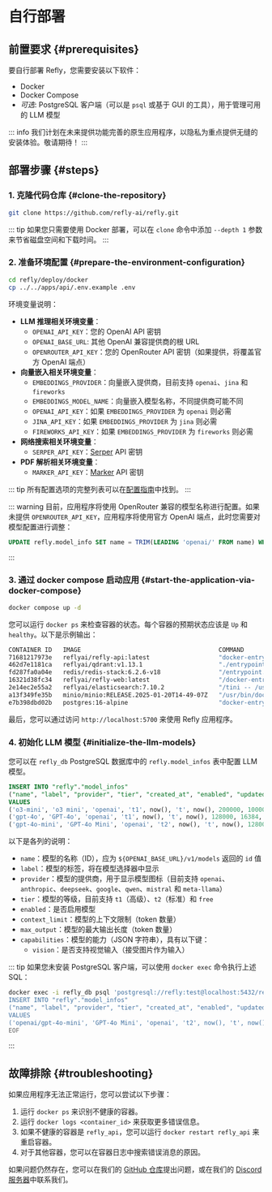 # 自行部署

## 前置要求 {#prerequisites}

要自行部署 Refly，您需要安装以下软件：

- Docker
- Docker Compose
- *可选*: PostgreSQL 客户端（可以是 `psql` 或基于 GUI 的工具），用于管理可用的 LLM 模型

::: info
我们计划在未来提供功能完善的原生应用程序，以隐私为重点提供无缝的安装体验。敬请期待！
:::

## 部署步骤 {#steps}

### 1. 克隆代码仓库 {#clone-the-repository}

```bash
git clone https://github.com/refly-ai/refly.git
```

::: tip
如果您只需要使用 Docker 部署，可以在 `clone` 命令中添加 `--depth 1` 参数来节省磁盘空间和下载时间。
:::

### 2. 准备环境配置 {#prepare-the-environment-configuration}

```bash
cd refly/deploy/docker
cp ../../apps/api/.env.example .env
```

环境变量说明：

- **LLM 推理相关环境变量**：
  - `OPENAI_API_KEY`：您的 OpenAI API 密钥
  - `OPENAI_BASE_URL`: 其他 OpenAI 兼容提供商的根 URL
  - `OPENROUTER_API_KEY`：您的 OpenRouter API 密钥（如果提供，将覆盖官方 OpenAI 端点）
- **向量嵌入相关环境变量**：
  - `EMBEDDINGS_PROVIDER`：向量嵌入提供商，目前支持 `openai`、`jina` 和 `fireworks`
  - `EMBEDDINGS_MODEL_NAME`：向量嵌入模型名称，不同提供商可能不同
  - `OPENAI_API_KEY`：如果 `EMBEDDINGS_PROVIDER` 为 `openai` 则必需
  - `JINA_API_KEY`：如果 `EMBEDDINGS_PROVIDER` 为 `jina` 则必需
  - `FIREWORKS_API_KEY`：如果 `EMBEDDINGS_PROVIDER` 为 `fireworks` 则必需
- **网络搜索相关环境变量**：
  - `SERPER_API_KEY`：[Serper](https://serper.dev/) API 密钥
- **PDF 解析相关环境变量**：
  - `MARKER_API_KEY`：[Marker](https://marker.com/) API 密钥

::: tip
所有配置选项的完整列表可以在[配置指南](./configuration.md)中找到。
:::

::: warning
目前，应用程序将使用 OpenRouter 兼容的模型名称进行配置。如果未提供 `OPENROUTER_API_KEY`，应用程序将使用官方 OpenAI 端点，此时您需要对模型配置进行调整：

```sql
UPDATE refly.model_info SET name = TRIM(LEADING 'openai/' FROM name) WHERE provider = 'openai';
```
:::

### 3. 通过 docker compose 启动应用 {#start-the-application-via-docker-compose}

```bash
docker compose up -d
```

您可以运行 `docker ps` 来检查容器的状态。每个容器的预期状态应该是 `Up` 和 `healthy`。以下是示例输出：

```bash
CONTAINER ID   IMAGE                                      COMMAND                  CREATED       STATUS                 PORTS                                                                                  NAMES
71681217973e   reflyai/refly-api:latest                   "docker-entrypoint.s…"   5 hours ago   Up 5 hours (healthy)   3000/tcp, 0.0.0.0:5800-5801->5800-5801/tcp, :::5800-5801->5800-5801/tcp                refly_api
462d7e1181ca   reflyai/qdrant:v1.13.1                     "./entrypoint.sh"        5 hours ago   Up 5 hours (healthy)   0.0.0.0:6333-6334->6333-6334/tcp, :::6333-6334->6333-6334/tcp                          refly_qdrant
fd287fa0a04e   redis/redis-stack:6.2.6-v18                "/entrypoint.sh"         5 hours ago   Up 5 hours (healthy)   0.0.0.0:6379->6379/tcp, :::6379->6379/tcp, 0.0.0.0:8001->8001/tcp, :::8001->8001/tcp   refly_redis
16321d38fc34   reflyai/refly-web:latest                   "/docker-entrypoint.…"   5 hours ago   Up 5 hours             0.0.0.0:5700->80/tcp, [::]:5700->80/tcp                                                refly_web
2e14ec2e55a2   reflyai/elasticsearch:7.10.2               "/tini -- /usr/local…"   5 hours ago   Up 5 hours (healthy)   0.0.0.0:9200->9200/tcp, :::9200->9200/tcp, 9300/tcp                                    refly_elasticsearch
a13f349fe35b   minio/minio:RELEASE.2025-01-20T14-49-07Z   "/usr/bin/docker-ent…"   5 hours ago   Up 5 hours (healthy)   0.0.0.0:9000-9001->9000-9001/tcp, :::9000-9001->9000-9001/tcp                          refly_minio
e7b398dbd02b   postgres:16-alpine                         "docker-entrypoint.s…"   5 hours ago   Up 5 hours (healthy)   0.0.0.0:5432->5432/tcp, :::5432->5432/tcp                                              refly_db
```

最后，您可以通过访问 `http://localhost:5700` 来使用 Refly 应用程序。

### 4. 初始化 LLM 模型 {#initialize-the-llm-models}

您可以在 `refly_db` PostgreSQL 数据库中的 `refly.model_infos` 表中配置 LLM 模型。

```sql
INSERT INTO "refly"."model_infos"
("name", "label", "provider", "tier", "created_at", "enabled", "updated_at", "context_limit", "max_output", "capabilities")
VALUES
('o3-mini', 'o3 mini', 'openai', 't1', now(), 't', now(), 200000, 100000, '{}'),
('gpt-4o', 'GPT-4o', 'openai', 't1', now(), 't', now(), 128000, 16384, '{"vision":true}'),
('gpt-4o-mini', 'GPT-4o Mini', 'openai', 't2', now(), 't', now(), 128000, 16384, '{"vision":true}');
```

以下是各列的说明：

- `name`：模型的名称（ID），应为 `${OPENAI_BASE_URL}/v1/models` 返回的 `id` 值
- `label`：模型的标签，将在模型选择器中显示
- `provider`：模型的提供商，用于显示模型图标（目前支持 `openai`、`anthropic`、`deepseek`、`google`、`qwen`、`mistral` 和 `meta-llama`）
- `tier`：模型的等级，目前支持 `t1`（高级）、`t2`（标准）和 `free`
- `enabled`：是否启用模型
- `context_limit`：模型的上下文限制（token 数量）
- `max_output`：模型的最大输出长度（token 数量）
- `capabilities`：模型的能力（JSON 字符串），具有以下键：
  - `vision`：是否支持视觉输入（接受图片作为输入）

::: tip
如果您未安装 PostgreSQL 客户端，可以使用 `docker exec` 命令执行上述 SQL：

```bash
docker exec -i refly_db psql 'postgresql://refly:test@localhost:5432/refly' << EOF
INSERT INTO "refly"."model_infos"
("name", "label", "provider", "tier", "created_at", "enabled", "updated_at", "context_limit", "max_output", "capabilities")
VALUES
('openai/gpt-4o-mini', 'GPT-4o Mini', 'openai', 't2', now(), 't', now(), 128000, 16384, '{"vision":true}');
EOF
```
:::

## 故障排除 {#troubleshooting}

如果应用程序无法正常运行，您可以尝试以下步骤：

1. 运行 `docker ps` 来识别不健康的容器。
2. 运行 `docker logs <container_id>` 来获取更多错误信息。
3. 如果不健康的容器是 `refly_api`，您可以运行 `docker restart refly_api` 来重启容器。
4. 对于其他容器，您可以在容器日志中搜索错误消息的原因。

如果问题仍然存在，您可以在我们的 [GitHub 仓库](https://github.com/refly-ai/refly/issues)提出问题，或在我们的 [Discord 服务器](https://discord.gg/bWjffrb89h)中联系我们。 